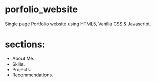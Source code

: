 # porfolio_website
Single page Portfolio website using HTML5, Vanilla CSS &amp; Javascript.

# sections:
* About Me.
* Skills.
* Projects.
* Recommendations.
